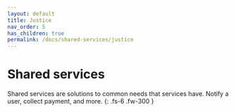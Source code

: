 ```yaml
---
layout: default
title: Justice
nav_order: 5
has_children: true
permalink: /docs/shared-services/justice
---
```


# Shared services

Shared services are solutions to common needs that services have. Notify a user, collect payment, and more.
{: .fs-6 .fw-300 }
